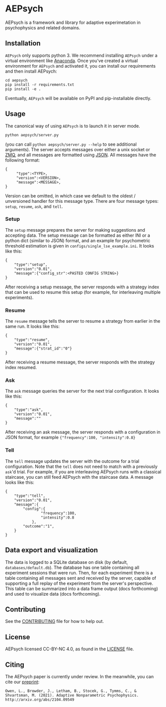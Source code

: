 # AEPsych

AEPsych is a framework and library for adaptive experimetation in psychophysics and related domains.

## Installation
`AEPsych` only supports python 3. We recommend installing `AEPsych` under a virtual environment like
[Anaconda](https://docs.conda.io/projects/conda/en/latest/user-guide/tasks/manage-environments.html).
Once you've created a virtual environment for `AEPsych` and activated it, you can install our
requirements and then install AEPsych:

```
cd aepsych
pip install -r requirements.txt
pip install -e .
```

Eventually, `AEPsych` will be available on PyPI and pip-installable directly.

## Usage
The canonical way of using `AEPsych` is to launch it in server mode.
```
python aepsych/server.py
```
(you can call `python aepsych/server.py --help` to see additional arguments).
The server accepts messages over either a unix socket or [ZMQ](https://zeromq.org/), and
all messages are formatted using [JSON](https://www.json.org/json-en.html). All messages
have the following format:

```
{
     "type":<TYPE>,
     "version":<VERSION>,
     "message":<MESSAGE>,
}
```
Version can be omitted, in which case we default to the oldest / unversioned handler for this message
type. There are four message types: `setup`, `resume`, `ask`, and `tell`.

### Setup
The `setup` message prepares the server for making suggestions and accepting data. The setup
message can be formatted as either INI or a python dict (similar to JSON) format, and an example
for psychometric threshold estimation is given in `configs/single_lse_example.ini`. It looks like this:

```
{
    "type":"setup",
    "version":"0.01",
    "message":{"config_str":<PASTED CONFIG STRING>}
}
```
After receiving a setup message, the server responds with a strategy index that can be used
to resume this setup (for example, for interleaving multiple experiments).

### Resume
The `resume` message tells the server to resume a strategy from earlier in the same run. It looks like this:
```
{
    "type":"resume",
    "version":"0.01",
    "message":{"strat_id":"0"}
}
```
After receiving a resume message, the server responds with the strategy index resumed.

### Ask
The `ask` message queries the server for the next trial configuration. It looks like this:

```
{
    "type":"ask",
    "version":"0.01",
    "message":""
}
```
After receiving an ask message, the server responds with a configuration in JSON format, for example
`{"frequency":100, "intensity":0.8}`

### Tell
The `tell` message updates the server with the outcome for a trial configuration. Note that the
`tell` does not need to match with a previously `ask`'d trial. For example, if you are interleaving
AEPsych runs with a classical staircase, you can still feed AEPsych with the staircase data. A message
looks like this:
```
{
    "type":"tell",
    "version":"0.01",
    "message":{
        "config":{
                "frequency":100,
                "intensity":0.8
            },
        "outcome":"1",
    }
}
```

## Data export and visualization
The data is logged to a SQLite database on disk (by default, `databases/default.db`). The database
has one table containing all experiment sessions that were run. Then, for each experiment there
is a table containing all messages sent and received by the server, capable of supporting a
full replay of the experiment from the server's perspective. This table can be summarized
into a data frame output (docs forthcoming) and used to visualize data (docs forthcoming).

## Contributing
See the [CONTRIBUTING](CONTRIBUTING.md) file for how to help out.

## License
AEPsych licensed CC-BY-NC 4.0, as found in the [LICENSE](LICENSE) file.

## Citing
The AEPsych paper is currently under review. In the meanwhile, you can cite our [preprint](https://arxiv.org/abs/2104.09549):

    Owen, L., Browder, J., Letham, B., Stocek, G., Tymms, C., & Shvartsman, M. (2021). Adaptive Nonparametric Psychophysics. http://arxiv.org/abs/2104.09549
